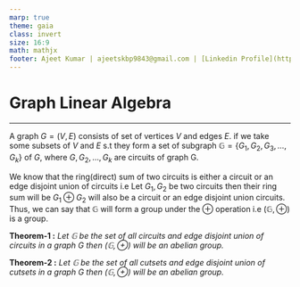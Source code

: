 ```yaml
---
marp: true
theme: gaia
class: invert
size: 16:9
math: mathjx
footer: Ajeet Kumar | ajeetskbp9843@gmail.com | [Linkedin Profile](https:\\www.linkedin.com\in\ajeetkumar09)
---
```

# <!--fit-->Graph Linear Algebra


---
A graph $G = (V, E)$ consists of set of vertices $V$ and edges $E$. if we take some subsets of $V$ and $E$ s.t they form a set of subgraph $\mathbb{G} = \{G_1, G_2, G_3, \dots, G_k\}$ of $G$, where $G, G_2, \dots, G_k$ are circuits of graph G.

We know that the ring(direct) sum of two circuits is either a circuit or an edge disjoint union of circuits i.e Let $G_1, G_2$ be two circuits then their ring sum will be $G_1 \oplus G_2$ will also be a circuit or an edge disjoint union circuits. Thus, we can say that $\mathbb{G}$ will form a group under the $\oplus$ operation i.e $(\mathbb{G}, \oplus)$ is a group.

**Theorem-1 :** *Let $\mathbb{G}$ be the set of all circuits and edge disjoint union of circuits in a graph $G$ then $(\mathbb{G}, \oplus)$ will be an abelian group.*

**Theorem-2 :** *Let $\mathbb{G}$ be the set of all cutsets and edge disjoint union of cutsets in a graph $G$ then $(\mathbb{G}, \oplus)$ will be an abelian group.*
